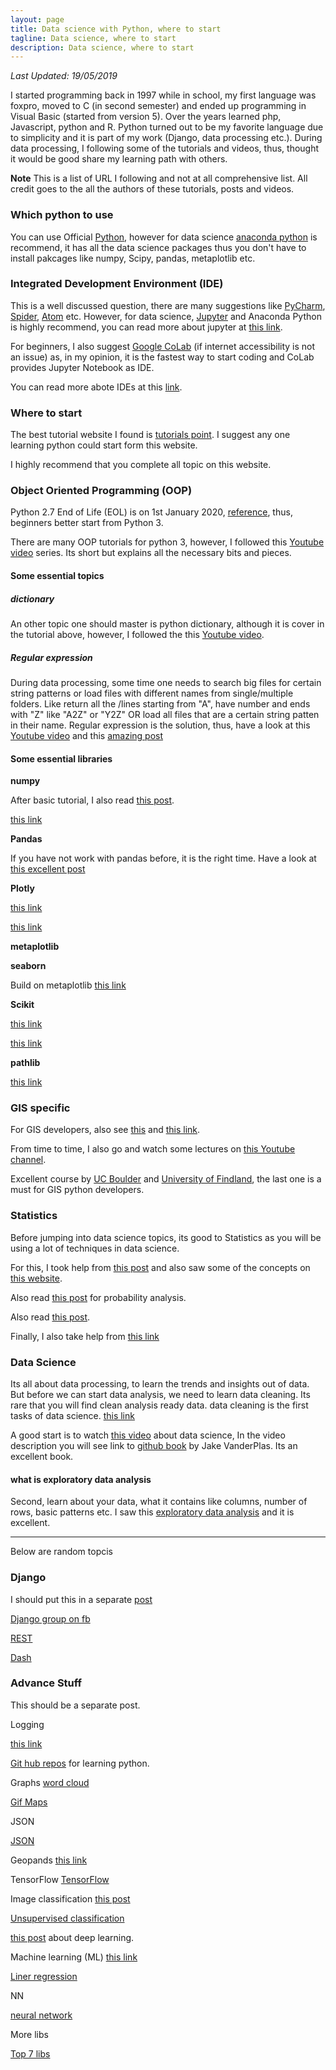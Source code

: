 ```yaml
---
layout: page
title: Data science with Python, where to start
tagline: Data science, where to start
description: Data science, where to start
---
```

*Last Updated: 19/05/2019*

I started programming back in 1997 while in school, my first language was foxpro, moved to C (in second semester) and ended up programming in Visual Basic (started from version 5). Over the years learned php, Javascript, python and R. Python turned out to be my favorite language due to simplicity and it is part of my work (Django, data processing etc.). During data processing, I following some of the tutorials and videos, thus, thought it would be good share my learning path with others.

__Note__ This is a list of URL I following and not at all comprehensive list. All credit goes to the all the authors of these tutorials, posts and videos.

### Which python to use
You can use Official [Python](https://www.python.org/
), however for data science [anaconda python](https://www.anaconda.com/distribution/) is recommend, it has all the data science packages thus you don't have to install pakcages like numpy, Scipy, pandas, metaplotlib etc.   

### Integrated Development Environment (IDE)
This is a well discussed question, there are many suggestions like [PyCharm](https://www.jetbrains.com/pycharm/), [Spider](https://www.spyder-ide.org/), [Atom](https://atom.io/) etc. However, for data science, [Jupyter](https://jupyter.org/) and Anaconda Python is highly recommend, you can read more about jupyter at [this link](https://www.datacamp.com/community/tutorials/tutorial-jupyter-notebook?utm_source=adwords_ppc&utm_campaignid=1455363063&utm_adgroupid=65083631748&utm_device=c&utm_keyword=&utm_matchtype=b&utm_network=g&utm_adpostion=1t1&utm_creative=332602034364&utm_targetid=aud-299261629574:dsa-473406581035&utm_loc_interest_ms=&utm_loc_physical_ms=9076848&gclid=EAIaIQobChMI_LzB-MeQ4gIVCIXVCh1x1A-OEAAYASAAEgLETPD_BwE).

For beginners, I also suggest [Google CoLab](https://colab.research.google.com/) (if internet accessibility is not an issue) as, in my opinion, it is the fastest way to start coding and CoLab provides Jupyter Notebook as IDE.

You can read more abote IDEs at this [link](https://www.datacamp.com/community/tutorials/data-science-python-ide?utm_source=adwords_ppc&utm_campaignid=1455363063&utm_adgroupid=65083631748&utm_device=c&utm_keyword=&utm_matchtype=b&utm_network=g&utm_adpostion=1t1&utm_creative=278443377092&utm_targetid=aud-299261629574:dsa-473406587035&utm_loc_interest_ms=&utm_loc_physical_ms=9076848&gclid=EAIaIQobChMIkN-Oo-2l4gIVkUPTCh3h6gN7EAAYASAAEgJ99PD_BwE).

### Where to start
The best tutorial website I found is [tutorials point](https://www.tutorialspoint.com/python/). I suggest any one learning python could start form this website.   

I highly recommend that you complete all topic on this website.

### Object Oriented Programming (OOP)
Python 2.7 End of Life (EOL) is on 1st January 2020, [reference](https://www.anaconda.com/end-of-life-eol-for-python-2-7-is-coming-are-you-ready/), thus, beginners better start from Python 3.

There are many OOP tutorials for python 3, however, I followed this [Youtube video](https://www.youtube.com/watch?v=ZDa-Z5JzLYM&amp=&feature=youtu.be&amp=&fbclid=IwAR1adWPPtb_wIVn9v8qr_fyNC4lBYD3xtu0kWYA6FGefpsK_zfWrdS9Sfgg) series. Its short but explains all the necessary bits and pieces.  



#### Some essential topics

##### dictionary
An other topic one should master is python dictionary, although it is cover in the tutorial above, however, I followed the this [Youtube video](https://www.youtube.com/watch?v=daefaLgNkw0).  

##### Regular expression
During data processing, some time one needs to search big files for certain string patterns or load files with different names from single/multiple folders. Like return all the /lines starting from "A", have number and ends with "Z" like "A2Z" or "Y2Z" OR load all files that are a certain string patten in their name. Regular expression is the solution, thus, have a look at this [Youtube video](https://www.youtube.com/watch?v=WQlKPdKVXfw&amp=&index=11&amp=&fbclid=IwAR256F4TxtMmIR7_YfvdqZDtUFTsl3vXZatXrm9XYG4R_sFE2CRfiMY4-CE) and this [amazing post](https://medium.com/factory-mind/regex-tutorial-a-simple-cheatsheet-by-examples-649dc1c3f285)


#### Some essential libraries
__numpy__

After basic tutorial, I also read [this post](https://towardsdatascience.com/practical-numpy-understanding-python-library-through-its-functions-adf2e3841894).

[this link](https://medium.com/fintechexplained/why-should-we-use-numpy-c14a4fb03ee9)

__Pandas__

 If you have not work with pandas before, it is the right time. Have a look at [this excellent post](https://medium.com/kitepython/pandas-tutorial-da4dd84edd00)

__Plotly__

[this link](https://towardsdatascience.com/the-next-level-of-data-visualization-in-python-dd6e99039d5e)

[this link](https://techarena51.com/blog/how-to-visualise-data-in-python-3-with-plotly/?utm_source=fb-page&fbclid=IwAR3eP1wi67PSo7-zo2DqDGS3Wv9ZdRnwRdOC0gOHDRyY3C0pUtiJ1_kDDko)

__metaplotlib__


__seaborn__

Build on metaplotlib
[this link](https://medium.com/@neuralnets/data-visualization-with-python-and-seaborn-part-1-29c9478a8700)

__Scikit__

[this link](https://towardsdatascience.com/an-introduction-to-scikit-learn-the-gold-standard-of-python-machine-learning-e2b9238a98ab)

[this link](https://www.youtube.com/watch?v=Yd5oEIBFQ_E)

__pathlib__

[this link](https://treyhunner.com/2018/12/why-you-should-be-using-pathlib/?fbclid=IwAR3JpO679KfQuZjfB4eRBH4nX4eIvU2MsQpWsj6Em7HoSqkNnRQJI9l_Odc)

### GIS specific
For GIS developers, also see [this](https://www.youtube.com/watch?v=PuJ_JUkahXQ) and [this link](https://www.youtube.com/watch?v=qvHXRuGPHl0).

From time to time, I also go and watch some lectures on [this Youtube channel](https://www.youtube.com/channel/UCLqEr-xV-ceHdXXXrTId5ig/videos).

Excellent course by [UC Boulder](https://www.earthdatascience.org/courses/earth-analytics-python/) and [University of Findland](https://automating-gis-processes.github.io/CSC18/?fbclid=IwAR2_S_li66u98FKWeXPIk78k0yFqJhhg4fLTwiSYu10NjqgeArk4BgaWGOQ), the last one is a must for GIS python developers.

### Statistics
Before jumping into data science topics, its good to Statistics as you will be using a lot of techniques in data science.

For this, I took help from [this post](https://towardsdatascience.com/python-tutorial-short-stop-to-introduce-main-statistical-concepts-8213724550f4) and also saw some of the concepts on [this website](https://towardsdatascience.com/python-tutorial-short-stop-to-introduce-main-statistical-concepts-8213724550f4).

Also read [this post](https://medium.com/@Saslow/simulating-probability-events-in-python-5dd29e34e381) for probability analysis.


Also read [this post](https://medium.com/diogo-menezes-borges/introduction-to-statistics-for-data-science-16a188a400ca).

Finally, I also take help from [this link]((https://www.dummies.com/education/math/statistics/))

### Data Science
Its all about data processing, to learn the trends and insights out of data. But before we can start data analysis, we need to learn data cleaning. Its rare that you will find clean analysis ready data. data cleaning is the first tasks of data science.
[this link](https://towardsdatascience.com/the-complete-beginners-guide-to-data-cleaning-and-preprocessing-2070b7d4c6d)

A good start is to watch [this video](https://www.youtube.com/watch?v=eTxyviU0Ddo) about data science, In the video description you will see link to [github book](https://github.com/jakevdp/PythonDataScienceHandbook/blob/8a34a4f653bdbdc01415a94dc20d4e9b97438965/notebooks/Index.ipynb) by Jake VanderPlas. Its an excellent book.   


#### what is exploratory data analysis
Second,  learn about your data, what it contains like columns, number of rows, basic patterns etc. I saw this [exploratory data analysis](https://towardsdatascience.com/exploratory-data-analysis-8fc1cb20fd15) and it is excellent.



---------------------------------------
Below are random topcis
### Django
I should put this in a separate [post](https://github.com/aymericdamien/TensorFlow-Examples)

[Django group on fb](https://www.facebook.com/notes/django-python-web-framework/getting_started_django/740106062707309/?__tn__=-UK-R)


[REST](https://www.django-rest-framework.org/tutorial/quickstart/?fbclid=IwAR1XKefc6qGrq36DlGma8XyM7hB0ISvP57Gfnx4bHqeF1kDTDdI6Z1Q3UIA)

[Dash](https://dreisbach.us/articles/building-dashboards-with-django-and-d3/)

### Advance Stuff
This should be a separate post.

Logging

[this link](https://www.youtube.com/watch?v=-ARI4Cz-awo)

[Git hub repos](https://www.techrepublic.com/article/learning-programming-languages-for-free-githubs-best-guides-for-python-developers/?fbclid=IwAR34X1yzPthlqnR0QULOp2efCHlX06NtDVthM9Z5Yz7gm9SdaifHnT52BJo) for learning python.


Graphs
[word cloud](https://www.datacamp.com/community/tutorials/wordcloud-python)

[Gif Maps](https://towardsdatascience.com/how-to-make-a-gif-map-using-python-geopandas-and-matplotlib-cd8827cefbc8)

JSON

[JSON](https://www.youtube.com/watch?v=9N6a-VLBa2I)


Geopands
[this link](https://www.youtube.com/watch?v=bWsA2R707BM)

TensorFlow
[TensorFlow](https://github.com/aymericdamien/TensorFlow-Examples)

Image classification
[this post](https://medium.com/sentinel-hub/land-cover-classification-with-eo-learn-part-1-2471e8098195?fbclid=IwAR1grAIbCH8fyWyFosE_UfZlfo3j4sm9xas4XzlQzyAQZPzUg564_OMR18M)


[Unsupervised classification](https://towardsdatascience.com/unsupervised-learning-with-python-173c51dc7f03?fbclid=IwAR0raYIsgQX3WFUk2l3YPKfw0peHKHN0d5Xrn6fY_MNzmTCpvaLSHd3cRTw)

[this post](https://towardsdatascience.com/land-use-land-cover-classification-with-deep-learning-9a5041095ddb?fbclid=IwAR3Q9r7KPt_rnRbmjL4XdwuFrg-mjqKdqyU_gANfvGg1OTr2M9C0jV2rgQY) about deep learning.

Machine learning (ML)
[this link](https://medium.freecodecamp.org/how-to-get-started-with-machine-learning-in-less-than-10-minutes-b5ea68462d23)


[Liner regression ](https://towardsdatascience.com/simple-linear-regression-in-four-lines-of-code-d690fe4dba84)

NN

[neural network](https://medium.freecodecamp.org/how-to-build-your-first-neural-network-to-predict-house-prices-with-keras-f8db83049159)

More libs

[Top 7 libs](https://heartbeat.fritz.ai/top-7-libraries-and-packages-of-the-year-for-data-science-and-ai-python-r-6b7cca2bf000)
